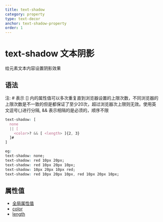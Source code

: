 ```yaml
---
title: text-shadow
category: property
type: text-decor
anchor: text-shadow-property
order: 1
---
```


# text-shadow 文本阴影

给元素文本内容设置阴影效果

## 语法

注: # 表示 [] 内的属性值可以多次重复直到浏览器设置的上限次数，不同浏览器的上限次数是不一致的但是都保证了至少20次，超过浏览器次上限则无效。使用英文逗号(,)进行分隔, && 表示相隔的是必须的，顺序不限

```css
text-shadow: [
  none
  || [
    <color>? && [ <length> ]{2, 3}
  ]#
]

eg:
text-shadow: none;
text-shadow: red 10px 20px;
text-shadow: red 10px 20px 10px;
text-shadow: 10px 20px 10px red;
text-shadow: red 10px 20px 10px, red 10px 20px 10px;
```

## 属性值

* [全局属性值](/front-end/CSS/values#anchor-值类型)
* [color](/front-end/CSS/values#anchor-值类型)
* [length](/front-end/CSS/values#anchor-值类型)
